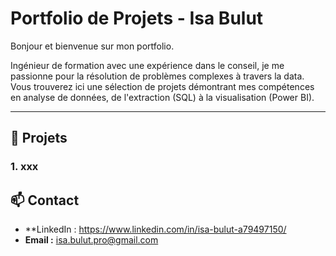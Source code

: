 # Portfolio de Projets - Isa Bulut

Bonjour et bienvenue sur mon portfolio. 

Ingénieur de formation avec une expérience dans le conseil, je me passionne pour la résolution de problèmes complexes à travers la data. Vous trouverez ici une sélection de projets démontrant mes compétences en analyse de données, de l'extraction (SQL) à la visualisation (Power BI).

---

## 🚀 Projets

### 1. xxx




## 📫 Contact

* **LinkedIn : https://www.linkedin.com/in/isa-bulut-a79497150/
* **Email :** isa.bulut.pro@gmail.com

